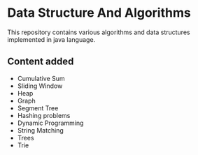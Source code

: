 # Data Structure And Algorithms
This repository contains various algorithms and data structures implemented in java language.

## Content added
- Cumulative Sum
- Sliding Window
- Heap
- Graph
- Segment Tree
- Hashing problems
- Dynamic Programming
- String Matching
- Trees
- Trie
